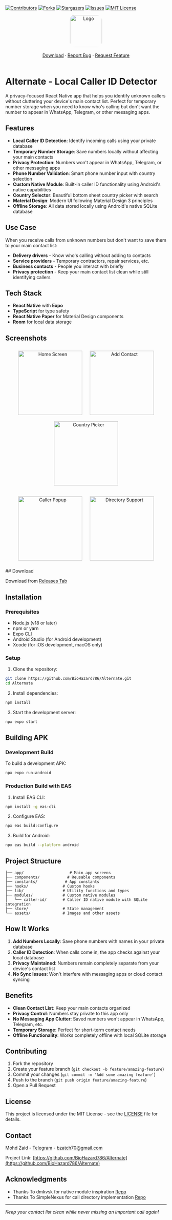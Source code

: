 [![Contributors][contributors-shield]][contributors-url]
[![Forks][forks-shield]][forks-url]
[![Stargazers][stars-shield]][stars-url]
[![Issues][issues-shield]][issues-url]
[![MIT License][license-shield]][license-url]

<div align="center">
<a href="https://github.com/BioHazard786/Alternate">
    <img src="assets/icon/ios-tinted.png" alt="Logo" width="100" height="100" style="border-radius:15px">
</a>
<br />
<br />
<a href=https://github.com/BioHazard786/Alternate/releases">Download</a>
    ·
    <a href="https://github.com/BioHazard786/Alternate/issues">Report Bug</a>
    ·
    <a href="https://github.com/BioHazard786/Alternate/issues">Request Feature</a>
    <br />
    <br />
</div>

# Alternate - Local Caller ID Detector

A privacy-focused React Native app that helps you identify unknown callers without cluttering your device's main contact list. Perfect for temporary number storage when you need to know who's calling but don't want the number to appear in WhatsApp, Telegram, or other messaging apps.

## Features

- **Local Caller ID Detection**: Identify incoming calls using your private database
- **Temporary Number Storage**: Save numbers locally without affecting your main contacts
- **Privacy Protection**: Numbers won't appear in WhatsApp, Telegram, or other messaging apps
- **Phone Number Validation**: Smart phone number input with country selection
- **Custom Native Module**: Built-in caller ID functionality using Android's native capabilities
- **Country Selector**: Beautiful bottom sheet country picker with search
- **Material Design**: Modern UI following Material Design 3 principles
- **Offline Storage**: All data stored locally using Android's native SQLite database

## Use Case

When you receive calls from unknown numbers but don't want to save them to your main contact list:

- **Delivery drivers** - Know who's calling without adding to contacts
- **Service providers** - Temporary contractors, repair services, etc.
- **Business contacts** - People you interact with briefly
- **Privacy protection** - Keep your main contact list clean while still identifying callers

## Tech Stack

- **React Native** with **Expo**
- **TypeScript** for type safety
- **React Native Paper** for Material Design components
- **Room** for local data storage

## Screenshots

<p align="center">
  <img src="./mockups/image1.png" alt="Home Screen" width="200" style="margin:10px;" />
  <img src="./mockups/image2.png" alt="Add Contact" width="200" style="margin:10px;" />
  <img src="./mockups/image3.png" alt="Country Picker" width="200" style="margin:10px;" />
</p>
<p align="center">
  <img src="./mockups/image4.png" alt="Caller Popup" width="200" style="margin:10px;" />
  <img src="./mockups/image5.png" alt="Directory Support" width="200" style="margin:10px;" />
</p>
## Download

Download from [Releases Tab](https://github.com/BioHazard786/Alternate/releases)

## Installation

### Prerequisites

- Node.js (v18 or later)
- npm or yarn
- Expo CLI
- Android Studio (for Android development)
- Xcode (for iOS development, macOS only)

### Setup

1. Clone the repository:

```bash
git clone https://github.com/BioHazard786/Alternate.git
cd Alternate
```

2. Install dependencies:

```bash
npm install
```

3. Start the development server:

```bash
npx expo start
```

## Building APK

### Development Build

To build a development APK:

```bash
npx expo run:android
```

### Production Build with EAS

1. Install EAS CLI:

```bash
npm install -g eas-cli
```

2. Configure EAS:

```bash
npx eas build:configure
```

3. Build for Android:

```bash
npx eas build --platform android
```

## Project Structure

```
├── app/                    # Main app screens
├── components/            # Reusable components
├── constants/            # App constants
├── hooks/               # Custom hooks
├── lib/                 # Utility functions and types
├── modules/             # Custom native modules
│   └── caller-id/       # Caller ID native module with SQLite integration
├── store/               # State management
└── assets/              # Images and other assets
```

## How It Works

1. **Add Numbers Locally**: Save phone numbers with names in your private database
2. **Caller ID Detection**: When calls come in, the app checks against your local database
3. **Privacy Maintained**: Numbers remain completely separate from your device's contact list
4. **No Sync Issues**: Won't interfere with messaging apps or cloud contact syncing

## Benefits

- **Clean Contact List**: Keep your main contacts organized
- **Privacy Control**: Numbers stay private to this app only
- **No Messaging App Clutter**: Saved numbers won't appear in WhatsApp, Telegram, etc.
- **Temporary Storage**: Perfect for short-term contact needs
- **Offline Functionality**: Works completely offline with local SQLite storage

## Contributing

1. Fork the repository
2. Create your feature branch (`git checkout -b feature/amazing-feature`)
3. Commit your changes (`git commit -m 'Add some amazing feature'`)
4. Push to the branch (`git push origin feature/amazing-feature`)
5. Open a Pull Request

## License

This project is licensed under the MIT License - see the [LICENSE](LICENSE) file for details.

## Contact

Mohd Zaid - [Telegram](https://t.me/LuLu786) - bzatch70@gmail.com

Project Link: [https://github.com/BioHazard786/Alternate](https://github.com/BioHazard786/Alternate)

## Acknowledgments

- Thanks To dmkvsk for native module inspiration [Repo](https://github.com/dmkvsk/react-native-detect-caller-id)
- Thanks To SimpleNexus for call directory implementation [Repo](https://github.com/SimpleNexus/simplecallerid)

---

_Keep your contact list clean while never missing an important call again!_

<!-- MARKDOWN LINKS & IMAGES -->
<!-- https://www.markdownguide.org/basic-syntax/#reference-style-links -->

[contributors-shield]: https://img.shields.io/github/contributors/BioHazard786/Alternate.svg?style=for-the-badge
[contributors-url]: https://github.com/BioHazard786/Alternate/graphs/contributors
[forks-shield]: https://img.shields.io/github/forks/BioHazard786/Alternate.svg?style=for-the-badge
[forks-url]: https://github.com/BioHazard786/Alternate/network/members
[stars-shield]: https://img.shields.io/github/stars/BioHazard786/Alternate.svg?style=for-the-badge
[stars-url]: https://github.com/BioHazard786/Alternate/stargazers
[issues-shield]: https://img.shields.io/github/issues/BioHazard786/Alternate.svg?style=for-the-badge
[issues-url]: https://github.com/BioHazard786/Alternate/issues
[license-shield]: https://img.shields.io/github/license/BioHazard786/Alternate.svg?style=for-the-badge
[license-url]: https://github.com/BioHazard786/Alternate/blob/master/LICENSE

